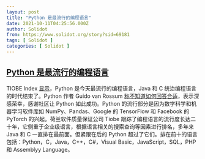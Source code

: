 ```yaml
---
layout: post
title: "Python 是最流行的编程语言"
date: 2021-10-11T04:25:56.000Z
author: Solidot
from: https://www.solidot.org/story?sid=69181
tags: [ Solidot ]
categories: [ Solidot ]
---
```

<!--1633926356000-->
[Python 是最流行的编程语言](https://www.solidot.org/story?sid=69181)
------

<div>
TIOBE Index <a href="https://www.tiobe.com/tiobe-index/">显示</a>，Python 是今天最流行的编程语言，Java 和 C 统治编程语言的时代结束了。Python 作者 Guido van Rossum <a href="https://developers.slashdot.org/story/21/10/09/0029238/beating-c-and-java-python-becomes-the-1-most-popular-programming-language-says-tiobe">称不知道如何回答合适</a>，表示深感荣幸，感谢社区让 Python 如此成功。Python 的流行部分是因为数学科学和机器学习软件库如 NumPy、Pandas、Google 的 TensorFlow 和 Facebook 的 PyTorch 的兴起。荷兰软件质量保证公司 Tiobe 跟踪了编程语言的流行度长达二十年，它侧重于企业级语言，根据语言相关的搜索查询等因素进行排名，多年来 Java 和 C 一直排在最前面。但紧跟在后的 Python 超过了它们。排在前十的语言包括：Python，C，Java，C++，C#，Visual Basic，JavaScript，SQL，PHP 和 Assemblyy Language。
</div>
